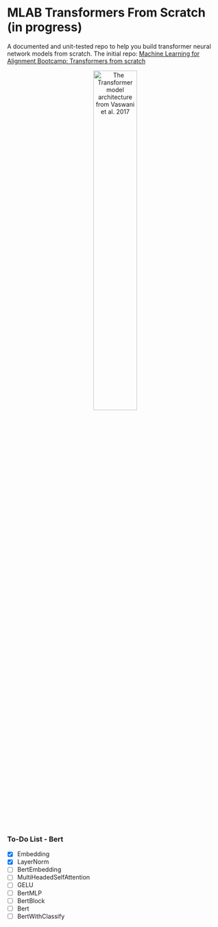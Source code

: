 # MLAB Transformers From Scratch (in progress)

A documented and unit-tested repo to help you build transformer neural network models from scratch.
The initial repo: [Machine Learning for Alignment Bootcamp: Transformers from scratch](https://github.com/mukobi/MLAB-Transformers-From-Scratch)

<p align="center">
	<img src="./transformer_architecture.png" width=45% alt="The Transformer model architecture from Vaswani et al. 2017"/>
</p>

### To-Do List - Bert
- [x] Embedding
- [x] LayerNorm
- [ ] BertEmbedding
- [ ] MultiHeadedSelfAttention
- [ ] GELU
- [ ] BertMLP
- [ ] BertBlock
- [ ] Bert
- [ ] BertWithClassify